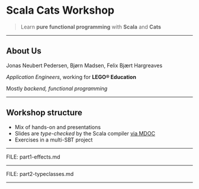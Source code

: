 # Scala Cats Workshop



> Learn **pure functional programming** with **Scala** and **Cats**

----

## About Us

Jonas Neubert Pedersen, Bjørn Madsen, Felix Bjært Hargreaves

*Application Engineers*, working for **LEGO® Education**

Mostly *backend, functional programming*

----


## Workshop structure

* Mix of hands-on and presentations
* Slides are *type-checked* by the Scala compiler [via MDOC](https://github.com/scalameta/mdoc)
* Exercises in a multi-SBT project

---

FILE: part1-effects.md

---


FILE: part2-typeclasses.md


----